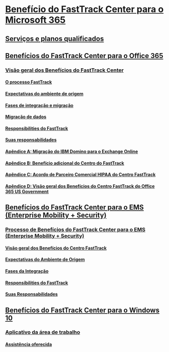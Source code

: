 # [Benefício do FastTrack Center para o Microsoft 365](M365-fasttrack-benefit-overview.md)
## [Serviços e planos qualificados](M365-eligible-services-and-plans.md)
## [Benefícios do FastTrack Center para o Office 365](O365-fasttrack-benefit-for-office-365.md)
### [Visão geral dos Benefícios do FastTrack Center](O365-fasttrack-benefit-overview.md)
#### [O processo FastTrack](O365-fasttrack-process.md)
#### [Expectativas do ambiente de origem](O365-source-environment-expectations.md)
#### [Fases de integração e migração](O365-onboarding-and-migration.md)
#### [Migração de dados](O365-data-migration.md)
#### [Responsibilities do FastTrack](O365-fasttrack-responsibilities.md)
#### [Suas responsabilidades](O365-your-responsibilities.md)
#### [Apêndice A: Migração do IBM Domino para o Exchange Online](O365-from-ibm-domino-to-exchange-online.md)
#### [Apêndice B: Benefício adicional do Centro do FastTrack](O365-fasttrack-additional-benefits.md)
#### [Apêndice C: Acordo de Parceiro Comercial HIPAA do Centro FastTrack](O365-hipaa-business-associate-agreement.md)
#### [Apêndice D: Visão geral dos Benefícios do Centro FastTrack do Office 365 US Government](US-Gov-appendix-overview.md)
## [Benefícios do FastTrack Center para o EMS (Enterprise Mobility + Security)](EMS-fasttrack-benefit-for-EMS.md)
### [Processo de Benefícios do FastTrack Center para o EMS (Enterprise Mobility + Security)](EMS-fasttrack-process.md)
#### [Visão geral dos Benefícios do Centro FastTrack](EMS-fasttrack-benefit-overview.md)
#### [Expectativas do Ambiente de Origem](EMS-source-environment-expectations.md)
#### [Fases da Integração](EMS-onboarding-phases.md)
#### [Responsibilities do FastTrack](EMS-fasttrack-responsibilities.md)
#### [Suas Responsabilidades](EMS-your-responsibilities.md)
## [Benefícios do FastTrack Center para o Windows 10](Win-10-fasttrack-benefit-for-windows-10.md)
### [Aplicativo da área de trabalho](Win-10-desktop-app-assure.md)
#### [Assistência oferecida](Win-10-daa-assistance-offered.md)